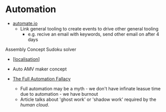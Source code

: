 Automation
==========

* [automate.io](https://automate.io/)
    * Link general tooling to create events to drive other general tooling
        * e.g. recive an email with keywords, send other email on after 4 days

Assembly Concept
Sudoku solver

* [[localisation]]

* Auto AMV maker concept

* [The Full Automation Fallacy](https://futuresofwork.co.uk/2020/12/02/the-full-automation-fallacy/)
    * Full automation may be a myth - we don't have infinate leasue time due to automation - we have burnout
    * Article talks about 'ghost work' or 'shadow work' required by the _human cloud_.

[//begin]: # "Autogenerated link references for markdown compatibility"
[localisation]: localisation.md "Localisation"
[//end]: # "Autogenerated link references"